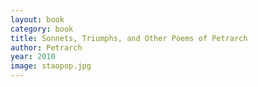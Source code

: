 ```yaml
---
layout: book
category: book
title: Sonnets, Triumphs, and Other Poems of Petrarch
author: Petrarch
year: 2010
image: staopop.jpg
---
```

